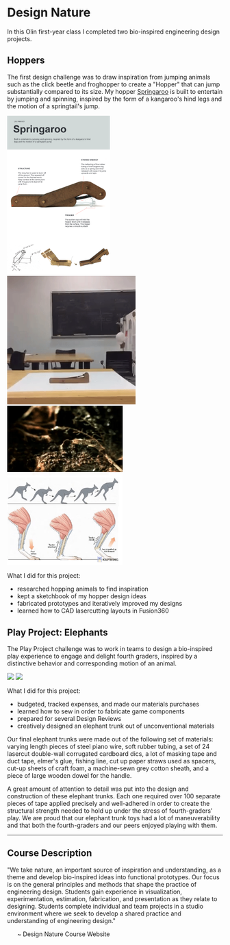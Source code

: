 # Design Nature

In this Olin first-year class I completed two bio-inspired engineering design projects. 

## Hoppers
The first design challenge was to draw inspiration from jumping animals such as the click beetle and froghopper to create a "Hopper" that can jump substantially compared to its size. My hopper [Springaroo](https://github.com/liloheinrich/DesNat/main/Final%20Draft/Hopper%20Poster%20Lilo%20Heinrich.pdf) is built to entertain by jumping and spinning, inspired by the form of a kangaroo's hind legs and the motion of a springtail's jump. 

<p float="left">
  <img src="Hoppers/Final Draft/imgs/poster.png" width="240" />
  <img src="Hoppers/Prototypes/imgs/hopper-slomo-crop.gif" width="300" /> 
  <img src="Hoppers/Prototypes/imgs/bioinspirations.gif" width="270" />
</p>

What I did for this project:

- researched hopping animals to find inspiration
- kept a sketchbook of my hopper design ideas
- fabricated prototypes and iteratively improved my designs
- learned how to CAD lasercutting layouts in Fusion360


## Play Project: Elephants

The Play Project challenge was to work in teams to design a bio-inspired play experience to engage and delight fourth graders, inspired by a distinctive behavior and corresponding motion of an animal. 

<img src="Play Project/Kids Playing Media/playgif1.gif" width="400"> <img src="Play Project/Kids Playing Media/playgif2.gif" width="400">

What I did for this project:

- budgeted, tracked expenses, and made our materials purchases
- learned how to sew in order to fabricate game components
- prepared for several Design Reviews
- creatively designed an elephant trunk out of unconventional materials

Our final elephant trunks were made out of the following set of materials: varying length pieces of steel piano wire, soft rubber tubing, a set of 24 lasercut double-wall corrugated cardboard dics, a lot of masking tape and duct tape, elmer's glue, fishing line, cut up paper straws used as spacers, cut-up sheets of craft foam, a machine-sewn grey cotton sheath, and a piece of large wooden dowel for the handle.

A great amount of attention to detail was put into the design and construction of these elephant trunks. Each one required over 100 separate pieces of tape applied precisely and well-adhered in order to create the structural strength needed to hold up under the stress of fourth-graders' play. We are proud that our elephant trunk toys had a lot of maneuverability and that both the fourth-graders and our peers enjoyed playing with them.

-----------------------------
## Course Description 

"We take nature, an important source of inspiration and understanding, as a theme and develop bio-inspired ideas into functional prototypes. Our focus is on the general principles and methods that shape the practice of engineering design. Students gain experience in visualization, experimentation, estimation, fabrication, and presentation as they relate to designing. Students complete individual and team projects in a studio environment where we seek to develop a shared practice and understanding of engineering design."

&nbsp;&nbsp;&nbsp;&nbsp;&nbsp;&nbsp;~ Design Nature Course Website


